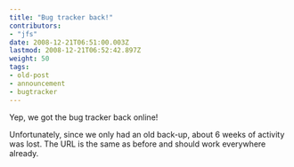 ```yaml
---
title: "Bug tracker back!"
contributors:
- "jfs"
date: 2008-12-21T06:51:00.003Z
lastmod: 2008-12-21T06:52:42.897Z
weight: 50
tags:
- old-post
- announcement
- bugtracker
---
```

Yep, we got the bug tracker back online!

Unfortunately, since we only had an old back-up, about 6 weeks of activity was lost. The URL is the same as before and should work everywhere already.
